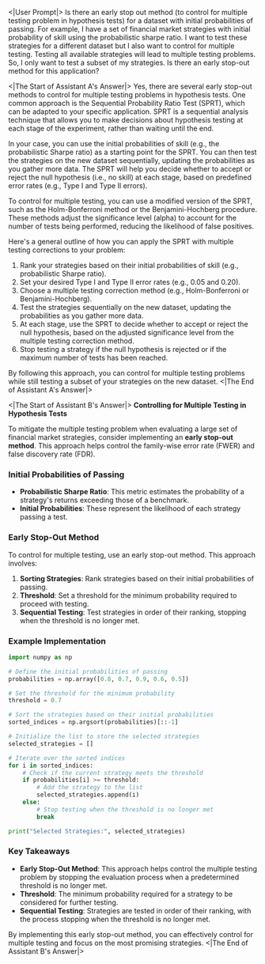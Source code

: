 <|User Prompt|>
Is there an early stop out method (to control for multiple testing problem in hypothesis tests) for a dataset with initial probabilities of passing. For example, I have a set of financial market strategies with initial probability of skill using the probabilistic sharpe ratio. I want to test these strategies for a different dataset but I also want to control for multiple testing. Testing all available strategies will lead to multiple testing problems. So, I only want to test a subset of my strategies. Is there an early stop-out method for this application?

<|The Start of Assistant A's Answer|>
Yes, there are several early stop-out methods to control for multiple testing problems in hypothesis tests. One common approach is the Sequential Probability Ratio Test (SPRT), which can be adapted to your specific application. SPRT is a sequential analysis technique that allows you to make decisions about hypothesis testing at each stage of the experiment, rather than waiting until the end.

In your case, you can use the initial probabilities of skill (e.g., the probabilistic Sharpe ratio) as a starting point for the SPRT. You can then test the strategies on the new dataset sequentially, updating the probabilities as you gather more data. The SPRT will help you decide whether to accept or reject the null hypothesis (i.e., no skill) at each stage, based on predefined error rates (e.g., Type I and Type II errors).

To control for multiple testing, you can use a modified version of the SPRT, such as the Holm-Bonferroni method or the Benjamini-Hochberg procedure. These methods adjust the significance level (alpha) to account for the number of tests being performed, reducing the likelihood of false positives.

Here's a general outline of how you can apply the SPRT with multiple testing corrections to your problem:

1. Rank your strategies based on their initial probabilities of skill (e.g., probabilistic Sharpe ratio).
2. Set your desired Type I and Type II error rates (e.g., 0.05 and 0.20).
3. Choose a multiple testing correction method (e.g., Holm-Bonferroni or Benjamini-Hochberg).
4. Test the strategies sequentially on the new dataset, updating the probabilities as you gather more data.
5. At each stage, use the SPRT to decide whether to accept or reject the null hypothesis, based on the adjusted significance level from the multiple testing correction method.
6. Stop testing a strategy if the null hypothesis is rejected or if the maximum number of tests has been reached.

By following this approach, you can control for multiple testing problems while still testing a subset of your strategies on the new dataset.
<|The End of Assistant A's Answer|>

<|The Start of Assistant B's Answer|>
**Controlling for Multiple Testing in Hypothesis Tests**

To mitigate the multiple testing problem when evaluating a large set of financial market strategies, consider implementing an **early stop-out method**. This approach helps control the family-wise error rate (FWER) and false discovery rate (FDR).

### Initial Probabilities of Passing

- **Probabilistic Sharpe Ratio**: This metric estimates the probability of a strategy's returns exceeding those of a benchmark.
- **Initial Probabilities**: These represent the likelihood of each strategy passing a test.

### Early Stop-Out Method

To control for multiple testing, use an early stop-out method. This approach involves:

1.  **Sorting Strategies**: Rank strategies based on their initial probabilities of passing.
2.  **Threshold**: Set a threshold for the minimum probability required to proceed with testing.
3.  **Sequential Testing**: Test strategies in order of their ranking, stopping when the threshold is no longer met.

### Example Implementation

```python
import numpy as np

# Define the initial probabilities of passing
probabilities = np.array([0.8, 0.7, 0.9, 0.6, 0.5])

# Set the threshold for the minimum probability
threshold = 0.7

# Sort the strategies based on their initial probabilities
sorted_indices = np.argsort(probabilities)[::-1]

# Initialize the list to store the selected strategies
selected_strategies = []

# Iterate over the sorted indices
for i in sorted_indices:
    # Check if the current strategy meets the threshold
    if probabilities[i] >= threshold:
        # Add the strategy to the list
        selected_strategies.append(i)
    else:
        # Stop testing when the threshold is no longer met
        break

print("Selected Strategies:", selected_strategies)
```

### Key Takeaways

-   **Early Stop-Out Method**: This approach helps control the multiple testing problem by stopping the evaluation process when a predetermined threshold is no longer met.
-   **Threshold**: The minimum probability required for a strategy to be considered for further testing.
-   **Sequential Testing**: Strategies are tested in order of their ranking, with the process stopping when the threshold is no longer met.

By implementing this early stop-out method, you can effectively control for multiple testing and focus on the most promising strategies.
<|The End of Assistant B's Answer|>